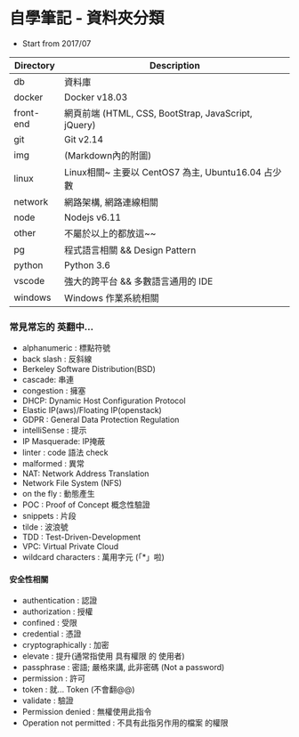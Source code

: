 # 自學筆記 - 資料夾分類

- Start from 2017/07

Directory     | Description
------------- | ------------------------
db            | 資料庫
docker        | Docker v18.03
front-end     | 網頁前端 (HTML, CSS, BootStrap, JavaScript, jQuery)
git           | Git v2.14
img           | (Markdown內的附圖)
linux         | Linux相關~ 主要以 CentOS7 為主, Ubuntu16.04 占少數
network       | 網路架構, 網路連線相關
node          | Nodejs v6.11
other         | 不屬於以上的都放這~~
pg            | 程式語言相關 && Design Pattern
python        | Python 3.6
vscode        | 強大的跨平台 && 多數語言通用的 IDE 
windows       | Windows 作業系統相關


### 常見常忘的 英翻中...

- alphanumeric : 標點符號
- back slash : 反斜線
- Berkeley Software Distribution(BSD)
- cascade: 串連
- congestion : 擁塞
- DHCP: Dynamic Host Configuration Protocol
- Elastic IP(aws)/Floating IP(openstack)
- GDPR : General Data Protection Regulation
- intelliSense : 提示
- IP Masquerade: IP掩蔽
- linter : code 語法 check
- malformed : 異常
- NAT: Network Address Translation
- Network File System (NFS)
- on the fly : 動態產生 
- POC : Proof of Concept 概念性驗證
- snippets : 片段
- tilde : 波浪號
- TDD : Test-Driven-Development
- VPC: Virtual Private Cloud
- wildcard characters : 萬用字元 (「*」啦)


#### 安全性相關

- authentication : 認證
- authorization : 授權
- confined : 受限
- credential : 憑證
- cryptographically : 加密
- elevate : 提升(通常指使用 具有權限 的 使用者)
- passphrase : 密語; 嚴格來講, 此非密碼 (Not a password)
- permission : 許可
- token : 就... Token (不會翻@@)
- validate : 驗證
- Permission denied : 無權使用此指令
- Operation not permitted : 不具有此指另作用的檔案 的權限